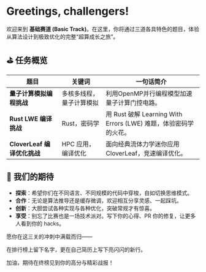 # Greetings, challengers!

欢迎来到 **基础赛道 (Basic Track)**。在这里，你将通过三道各具特色的题目，体验从算法设计到极致优化的完整“超算成长之旅”。

## ⛳ 任务概览

| 题目                    | 关键词            | 一句话简介                                                                                              |
| --------------------- | -------------- | -------------------------------------------------------------------------------------------------- |
| **量子计算模拟编程挑战**        | 多核多线程，量子计算模拟    | 利用OpenMP并行编程模型加速量子计算门控电路。           |
| **Rust LWE 编译挑战**     | Rust，密码学    | 用 Rust 破解 Learning With Errors (LWE) 难题，体验密码学的火花。 |
| **CloverLeaf 编译优化挑战** | HPC 应用，编译优化 | 面向经典流体力学迷你应用 CloverLeaf，竞速编译优化。           |

## 🌟 我们的期待

* **探索**：希望你们在不同语言、不同规模的代码中穿梭，自如切换思维模式。
* **合作**：无论是算法推导还是缓存微调，欢迎相互分享灵感、一起踩坑。
* **创新**：大胆尝试各种实现与各种优化，突破常规才有惊喜。
* **享受**：别忘了比赛也是一场技术派对。写下你的心得、PR 你的修复，让更多人看到你的 hacks。

愿你在这三关的冲刺中满载而归——

在排行榜上留下名字，更在自己简历上写下亮闪闪的新行。

加油，期待在终榜见到你的高分与精彩战报！